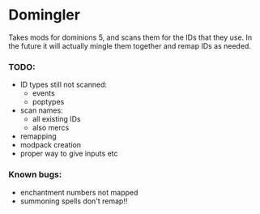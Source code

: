 # Domingler

Takes mods for dominions 5, and scans them for the IDs that they use. In the future it will actually 
mingle them together and remap IDs as needed. 

### TODO:
- ID types still not scanned:
    - events
    - poptypes
- scan names:
    - all existing IDs
    - also mercs
- remapping
- modpack creation
- proper way to give inputs etc

### Known bugs:
- enchantment numbers not mapped
- summoning spells don't remap!!
